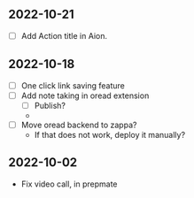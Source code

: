 
## 2022-10-21
- [ ] Add Action title in Aion. 

## 2022-10-18
- [ ] One click link saving feature
- [ ] Add note taking in oread extension
  - [ ] Publish?
  - 
- [ ] Move oread backend to zappa?
  - If that does not work, deploy it manually?

## 2022-10-02

- Fix video call, in prepmate
